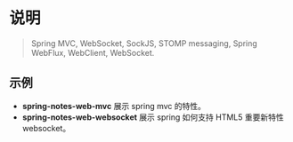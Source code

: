 # 说明

> Spring MVC, WebSocket, SockJS, STOMP messaging, Spring WebFlux, WebClient, WebSocket.

## 示例

- **spring-notes-web-mvc** 展示 spring mvc 的特性。
- **spring-notes-web-websocket** 展示 spring 如何支持 HTML5 重要新特性 websocket。
